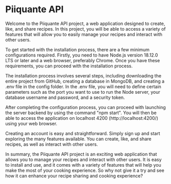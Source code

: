 # Piiquante API
Welcome to the Piiquante API project, a web application designed to create, like, and share recipes. In this project, you will be able to access a variety of features that will allow you to easily manage your recipes and interact with other users.

To get started with the installation process, there are a few minimum configurations required. Firstly, you need to have Node.js version 18.12.0 LTS or later and a web browser, preferably Chrome. Once you have these requirements, you can proceed with the installation process.

The installation process involves several steps, including downloading the entire project from GitHub, creating a database in MongoDB, and creating a .env file in the config folder. In the .env file, you will need to define certain parameters such as the port you want to use to run the Node server, your database username and password, and a security token.

After completing the configuration process, you can proceed with launching the server backend by using the command "npm start". You will then be able to access the application on localhost 4200 (http://localhost:4200/) using your web browser.

Creating an account is easy and straightforward. Simply sign up and start exploring the many features available. You can create, like, and share recipes, as well as interact with other users.

In summary, the Piiquante API project is an exciting web application that allows you to manage your recipes and interact with other users. It is easy to install and use, and it comes with a variety of features that will help you make the most of your cooking experience. So why not give it a try and see how it can enhance your recipe sharing and cooking experience?
